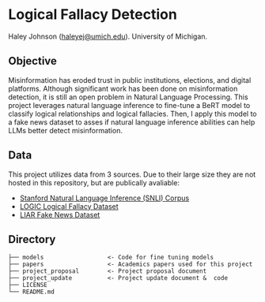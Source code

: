 # Logical Fallacy Detection

Haley Johnson (haleyej@umich.edu). University of Michigan. 

## Objective
Misinformation has eroded trust in public institutions, elections, and digital platforms. Although significant work has been done on misinformation detection, it is still an open problem in Natural Language Processing. This project leverages natural language inference to fine-tune a BeRT model to classify logical relationships and logical fallacies. Then, I apply this model to a fake news dataset to asses if natural language inference abilities can help LLMs better detect misinformation. 

## Data
This project utilizes data from 3 sources. Due to their large size they are not hosted in this repository, but are publically avaliable:
* [Stanford Natural Language Inference (SNLI) Corpus](https://nlp.stanford.edu/projects/snli/)
* [LOGIC Logical Fallacy Dataset](https://arxiv.org/abs/2202.13758)
* [LIAR Fake News Dataset](https://aclanthology.org/P17-2067/)


## Directory 
```
├── models                  <- Code for fine tuning models
├── papers                  <- Academics papers used for this project
├── project_proposal        <- Project proposal document
├── project_update          <- Project update document &  code
├── LICENSE
└── README.md
```